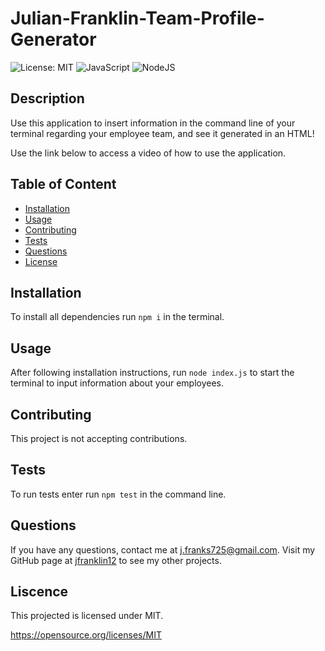 # Julian-Franklin-Team-Profile-Generator
  ![License: MIT](https://img.shields.io/badge/License-MIT-yellow.svg) ![JavaScript](https://img.shields.io/badge/javascript-%23323330.svg?style=for-the-badge&logo=javascript&logoColor=%23F7DF1E) ![NodeJS](https://img.shields.io/badge/node.js-6DA55F?style=for-the-badge&logo=node.js&logoColor=white)

  ## Description
  
  Use this application to insert information in the command line of your terminal regarding your employee team, and see it generated in an HTML!

  Use the link below to access a video of how to use the application.

  <!-- Link to video -->

  ## Table of Content
  - [Installation](#installation)
  - [Usage](#usage)
  - [Contributing](#contributing)
  - [Tests](#tests)
  - [Questions](#questions)
  - [License](#license)

  ## Installation

  To install all dependencies run ```npm i``` in the terminal.

  ## Usage

  After following installation instructions, run ```node index.js``` to start the terminal to input information about your employees.

  ## Contributing

  This project is not accepting contributions.

  ## Tests
  
  To run tests enter run ```npm test``` in the command line.

  ## Questions

  If you have any questions, contact me at j.franks725@gmail.com. Visit my GitHub page at [jfranklin12](https://github.com/jfranklin12/) to see my other projects.

  ## Liscence
    
  This projected is licensed under MIT.

  https://opensource.org/licenses/MIT